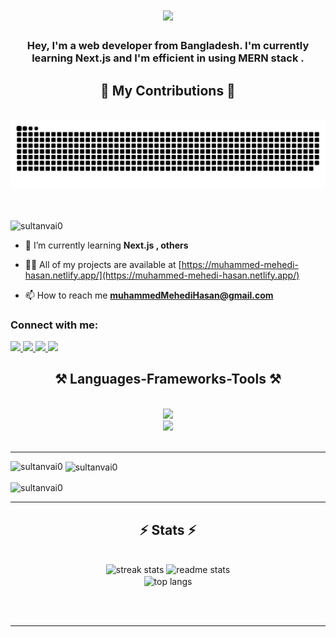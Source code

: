 <h1 align="center">
    <img src="https://readme-typing-svg.herokuapp.com/?font=Righteous&size=35&center=true&vCenter=true&width=600&height=100&duration=5000&lines=Hey+Everyone+%F0%9F%91%8B+I%27m+Mehedi+Hasan;" />
</h1>
  
<h3 align="center">Hey, I'm a web developer from Bangladesh. I'm currently learning Next.js and I'm efficient in using MERN stack .</h3>
<div align="center">

<h2>🐍 My Contributions 🐍</h2>
<br>
<img alt="snake eating my contributions" src="https://raw.githubusercontent.com/sultanvai0/sultanvai0/output/snake.svg" />
<br><br><br>
</div>

<p align="left"> <img src="https://komarev.com/ghpvc/?username=sultanvai0&label=Profile%20views&color=0e75b6&style=flat" alt="sultanvai0" /> </p>

- 🌱 I’m currently learning **Next.js , others**

- 👨‍💻 All of my projects are available at [https://muhammed-mehedi-hasan.netlify.app/](https://muhammed-mehedi-hasan.netlify.app/)

- 📫 How to reach me **muhammedMehediHasan@gmail.com**

<h3 align="left">Connect with me:</h3>

<div align="left"> 
  <a href="mailto:muhammedmehedh@gmail.com">
    <img src="https://img.shields.io/badge/Gmail-333333?style=for-the-badge&logo=gmail&logoColor=red" />
  </a>
  <a href="https://linkedin.com/in/muhammed-mehedi" target="_blank">
    <img src="https://img.shields.io/badge/LinkedIn-0077B5?style=for-the-badge&logo=linkedin&logoColor=white" target="_blank" />
  </a> 
  <a href="https://discordapp.com/users/1185534673938554932" target="_blank">
     <img src="https://img.shields.io/badge/Portfolio-FF5722?style=for-the-badge&logo=todoist&logoColor=white" target="_blank" /> 
  </a>
  <a href="https://muhammed-mehedi-hasan.netlify.app/" target="_blank">
     <img src="https://img.shields.io/badge/discord-7289da?style=for-the-badge&logo=todoist&logoColor=white" target="_blank" /> 
  </a>
</div>

<h2 align="center">⚒️ Languages-Frameworks-Tools ⚒️</h2>
<br/>
<div align="center">
    <img src="https://skillicons.dev/icons?i=react,bootstrap,mui,html,css,vscode,github,figma,tailwind,git," /> <br>
    <img src="https://skillicons.dev/icons?i=nodejs,javascript,typescript,express,firebase,mongodb,nextjs," /><br>
</div>

<br/>
<hr/>

<p><img align="left" src="https://github-readme-stats.vercel.app/api/top-langs?username=sultanvai0&show_icons=true&locale=en&layout=compact" alt="sultanvai0" /></p>

<p>&nbsp;<img align="center" src="https://github-readme-stats.vercel.app/api?username=sultanvai0&show_icons=true&locale=en" alt="sultanvai0" /></p>

<p><img align="center" src="https://github-readme-streak-stats.herokuapp.com/?user=sultanvai0&" alt="sultanvai0" /></p>

<hr/>

<h2 align="center">⚡ Stats ⚡</h2>
<br>
<div align=center>
  <img width=390 src="https://github-readme-streak-stats-SulTanvai0.vercel.app/?user=SulTanvai0&count_private=true&theme=react&border_radius=10" alt="streak stats"/>
  <img width=390 src="https://github-readme-stats-SulTanvai0.vercel.app/api?username=SulTanvai0&count_private=true&show_icons=true&theme=react&rank_icon=github&border_radius=10" alt="readme stats" />
  <br/>
  <img width=325 align="center" src="https://github-readme-stats-SulTanvai0.vercel.app/api/top-langs/?username=SulTanvai0&hide=HTML&langs_count=8&layout=compact&theme=react&border_radius=10&size_weight=0.5&count_weight=0.5&exclude_repo=github-readme-stats" alt="top langs" />
</div>

<br/><br/>

<hr/>

###

